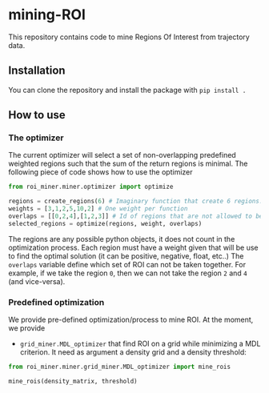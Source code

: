 # mining-ROI

This repository contains code to mine Regions Of Interest from trajectory data.

## Installation
You can clone the repository and install the package with `pip install .`

## How to use

### The optimizer

The current optimizer will select a set of non-overlapping predefined weighted regions such that the sum
of the return regions is minimal. The following piece of code shows how to use the optimizer

```python
from roi_miner.miner.optimizer import optimize

regions = create_regions(6) # Imaginary function that create 6 regions. You should implement this or use a predefined optimization
weights = [3,1,2,5,10,2] # One weight per function
overlaps = [[0,2,4],[1,2,3]] # Id of regions that are not allowed to be selected at the same time
selected_regions = optimize(regions, weight, overlaps)
```

The regions are any possible python objects, it does not count in the optimization process.
Each region must have a weight given that will be use to find the optimal solution (it can be positive, negative, float, etc..)
The `overlaps` variable define which set of ROI can not be taken together. For example, if we take the region `0`, then we
can not take the region `2` and `4` (and vice-versa).

### Predefined optimization

We provide pre-defined optimization/process to mine ROI. At the moment, we provide
- `grid_miner.MDL_optimizer` that find ROI on a grid while minimizing a MDL criterion. It need as argument a density grid and a density threshold:
```python
from roi_miner.miner.grid_miner.MDL_optimizer import mine_rois

mine_rois(density_matrix, threshold)
```
